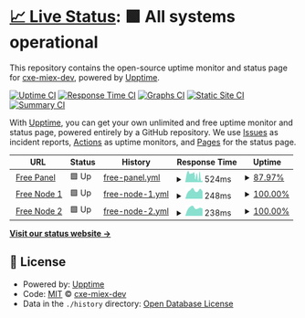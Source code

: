 # [📈 Live Status](https://cxe-miex-dev.github.io/uptimes): <!--live status--> **🟩 All systems operational**

This repository contains the open-source uptime monitor and status page for [cxe-miex-dev](https://cxe-miex-dev.github.io/uptimes), powered by [Upptime](https://github.com/upptime/upptime).

[![Uptime CI](https://github.com/cxe-miex-dev/uptimes/workflows/Uptime%20CI/badge.svg)](https://github.com/cxe-miex-dev/uptimes/actions?query=workflow%3A%22Uptime+CI%22)
[![Response Time CI](https://github.com/cxe-miex-dev/uptimes/workflows/Response%20Time%20CI/badge.svg)](https://github.com/cxe-miex-dev/uptimes/actions?query=workflow%3A%22Response+Time+CI%22)
[![Graphs CI](https://github.com/cxe-miex-dev/uptimes/workflows/Graphs%20CI/badge.svg)](https://github.com/cxe-miex-dev/uptimes/actions?query=workflow%3A%22Graphs+CI%22)
[![Static Site CI](https://github.com/cxe-miex-dev/uptimes/workflows/Static%20Site%20CI/badge.svg)](https://github.com/cxe-miex-dev/uptimes/actions?query=workflow%3A%22Static+Site+CI%22)
[![Summary CI](https://github.com/cxe-miex-dev/uptimes/workflows/Summary%20CI/badge.svg)](https://github.com/cxe-miex-dev/uptimes/actions?query=workflow%3A%22Summary+CI%22)

With [Upptime](https://upptime.js.org), you can get your own unlimited and free uptime monitor and status page, powered entirely by a GitHub repository. We use [Issues](https://github.com/cxe-miex-dev/uptimes/issues) as incident reports, [Actions](https://github.com/cxe-miex-dev/uptimes/actions) as uptime monitors, and [Pages](https://cxe-miex-dev.github.io/uptimes) for the status page.

<!--start: status pages-->
<!-- This summary is generated by Upptime (https://github.com/upptime/upptime) -->
<!-- Do not edit this manually, your changes will be overwritten -->
<!-- prettier-ignore -->
| URL | Status | History | Response Time | Uptime |
| --- | ------ | ------- | ------------- | ------ |
| <img alt="" src="https://icons.duckduckgo.com/ip3/dev-free.miexcloud.studio.ico" height="13"> [Free Panel](https://dev-free.miexcloud.studio/) | 🟩 Up | [free-panel.yml](https://github.com/cxe-miex-dev/uptimes/commits/HEAD/history/free-panel.yml) | <details><summary><img alt="Response time graph" src="./graphs/free-panel/response-time-week.png" height="20"> 524ms</summary><br><a href="https://uptime.scoodev.my.id/history/free-panel"><img alt="Response time 674" src="https://img.shields.io/endpoint?url=https%3A%2F%2Fraw.githubusercontent.com%2Fcxe-miex-dev%2Fuptimes%2FHEAD%2Fapi%2Ffree-panel%2Fresponse-time.json"></a><br><a href="https://uptime.scoodev.my.id/history/free-panel"><img alt="24-hour response time 398" src="https://img.shields.io/endpoint?url=https%3A%2F%2Fraw.githubusercontent.com%2Fcxe-miex-dev%2Fuptimes%2FHEAD%2Fapi%2Ffree-panel%2Fresponse-time-day.json"></a><br><a href="https://uptime.scoodev.my.id/history/free-panel"><img alt="7-day response time 524" src="https://img.shields.io/endpoint?url=https%3A%2F%2Fraw.githubusercontent.com%2Fcxe-miex-dev%2Fuptimes%2FHEAD%2Fapi%2Ffree-panel%2Fresponse-time-week.json"></a><br><a href="https://uptime.scoodev.my.id/history/free-panel"><img alt="30-day response time 674" src="https://img.shields.io/endpoint?url=https%3A%2F%2Fraw.githubusercontent.com%2Fcxe-miex-dev%2Fuptimes%2FHEAD%2Fapi%2Ffree-panel%2Fresponse-time-month.json"></a><br><a href="https://uptime.scoodev.my.id/history/free-panel"><img alt="1-year response time 674" src="https://img.shields.io/endpoint?url=https%3A%2F%2Fraw.githubusercontent.com%2Fcxe-miex-dev%2Fuptimes%2FHEAD%2Fapi%2Ffree-panel%2Fresponse-time-year.json"></a></details> | <details><summary><a href="https://uptime.scoodev.my.id/history/free-panel">87.97%</a></summary><a href="https://uptime.scoodev.my.id/history/free-panel"><img alt="All-time uptime 95.04%" src="https://img.shields.io/endpoint?url=https%3A%2F%2Fraw.githubusercontent.com%2Fcxe-miex-dev%2Fuptimes%2FHEAD%2Fapi%2Ffree-panel%2Fuptime.json"></a><br><a href="https://uptime.scoodev.my.id/history/free-panel"><img alt="24-hour uptime 15.79%" src="https://img.shields.io/endpoint?url=https%3A%2F%2Fraw.githubusercontent.com%2Fcxe-miex-dev%2Fuptimes%2FHEAD%2Fapi%2Ffree-panel%2Fuptime-day.json"></a><br><a href="https://uptime.scoodev.my.id/history/free-panel"><img alt="7-day uptime 87.97%" src="https://img.shields.io/endpoint?url=https%3A%2F%2Fraw.githubusercontent.com%2Fcxe-miex-dev%2Fuptimes%2FHEAD%2Fapi%2Ffree-panel%2Fuptime-week.json"></a><br><a href="https://uptime.scoodev.my.id/history/free-panel"><img alt="30-day uptime 95.04%" src="https://img.shields.io/endpoint?url=https%3A%2F%2Fraw.githubusercontent.com%2Fcxe-miex-dev%2Fuptimes%2FHEAD%2Fapi%2Ffree-panel%2Fuptime-month.json"></a><br><a href="https://uptime.scoodev.my.id/history/free-panel"><img alt="1-year uptime 95.04%" src="https://img.shields.io/endpoint?url=https%3A%2F%2Fraw.githubusercontent.com%2Fcxe-miex-dev%2Fuptimes%2FHEAD%2Fapi%2Ffree-panel%2Fuptime-year.json"></a></details>
| <img alt="" src="https://icons.duckduckgo.com/ip3/null.ico" height="13"> [Free Node 1](node1.miexcloud.studio) | 🟩 Up | [free-node-1.yml](https://github.com/cxe-miex-dev/uptimes/commits/HEAD/history/free-node-1.yml) | <details><summary><img alt="Response time graph" src="./graphs/free-node-1/response-time-week.png" height="20"> 248ms</summary><br><a href="https://uptime.scoodev.my.id/history/free-node-1"><img alt="Response time 265" src="https://img.shields.io/endpoint?url=https%3A%2F%2Fraw.githubusercontent.com%2Fcxe-miex-dev%2Fuptimes%2FHEAD%2Fapi%2Ffree-node-1%2Fresponse-time.json"></a><br><a href="https://uptime.scoodev.my.id/history/free-node-1"><img alt="24-hour response time 227" src="https://img.shields.io/endpoint?url=https%3A%2F%2Fraw.githubusercontent.com%2Fcxe-miex-dev%2Fuptimes%2FHEAD%2Fapi%2Ffree-node-1%2Fresponse-time-day.json"></a><br><a href="https://uptime.scoodev.my.id/history/free-node-1"><img alt="7-day response time 248" src="https://img.shields.io/endpoint?url=https%3A%2F%2Fraw.githubusercontent.com%2Fcxe-miex-dev%2Fuptimes%2FHEAD%2Fapi%2Ffree-node-1%2Fresponse-time-week.json"></a><br><a href="https://uptime.scoodev.my.id/history/free-node-1"><img alt="30-day response time 265" src="https://img.shields.io/endpoint?url=https%3A%2F%2Fraw.githubusercontent.com%2Fcxe-miex-dev%2Fuptimes%2FHEAD%2Fapi%2Ffree-node-1%2Fresponse-time-month.json"></a><br><a href="https://uptime.scoodev.my.id/history/free-node-1"><img alt="1-year response time 265" src="https://img.shields.io/endpoint?url=https%3A%2F%2Fraw.githubusercontent.com%2Fcxe-miex-dev%2Fuptimes%2FHEAD%2Fapi%2Ffree-node-1%2Fresponse-time-year.json"></a></details> | <details><summary><a href="https://uptime.scoodev.my.id/history/free-node-1">100.00%</a></summary><a href="https://uptime.scoodev.my.id/history/free-node-1"><img alt="All-time uptime 100.00%" src="https://img.shields.io/endpoint?url=https%3A%2F%2Fraw.githubusercontent.com%2Fcxe-miex-dev%2Fuptimes%2FHEAD%2Fapi%2Ffree-node-1%2Fuptime.json"></a><br><a href="https://uptime.scoodev.my.id/history/free-node-1"><img alt="24-hour uptime 100.00%" src="https://img.shields.io/endpoint?url=https%3A%2F%2Fraw.githubusercontent.com%2Fcxe-miex-dev%2Fuptimes%2FHEAD%2Fapi%2Ffree-node-1%2Fuptime-day.json"></a><br><a href="https://uptime.scoodev.my.id/history/free-node-1"><img alt="7-day uptime 100.00%" src="https://img.shields.io/endpoint?url=https%3A%2F%2Fraw.githubusercontent.com%2Fcxe-miex-dev%2Fuptimes%2FHEAD%2Fapi%2Ffree-node-1%2Fuptime-week.json"></a><br><a href="https://uptime.scoodev.my.id/history/free-node-1"><img alt="30-day uptime 100.00%" src="https://img.shields.io/endpoint?url=https%3A%2F%2Fraw.githubusercontent.com%2Fcxe-miex-dev%2Fuptimes%2FHEAD%2Fapi%2Ffree-node-1%2Fuptime-month.json"></a><br><a href="https://uptime.scoodev.my.id/history/free-node-1"><img alt="1-year uptime 100.00%" src="https://img.shields.io/endpoint?url=https%3A%2F%2Fraw.githubusercontent.com%2Fcxe-miex-dev%2Fuptimes%2FHEAD%2Fapi%2Ffree-node-1%2Fuptime-year.json"></a></details>
| <img alt="" src="https://icons.duckduckgo.com/ip3/null.ico" height="13"> [Free Node 2](node2.miexcloud.studio) | 🟩 Up | [free-node-2.yml](https://github.com/cxe-miex-dev/uptimes/commits/HEAD/history/free-node-2.yml) | <details><summary><img alt="Response time graph" src="./graphs/free-node-2/response-time-week.png" height="20"> 238ms</summary><br><a href="https://uptime.scoodev.my.id/history/free-node-2"><img alt="Response time 265" src="https://img.shields.io/endpoint?url=https%3A%2F%2Fraw.githubusercontent.com%2Fcxe-miex-dev%2Fuptimes%2FHEAD%2Fapi%2Ffree-node-2%2Fresponse-time.json"></a><br><a href="https://uptime.scoodev.my.id/history/free-node-2"><img alt="24-hour response time 220" src="https://img.shields.io/endpoint?url=https%3A%2F%2Fraw.githubusercontent.com%2Fcxe-miex-dev%2Fuptimes%2FHEAD%2Fapi%2Ffree-node-2%2Fresponse-time-day.json"></a><br><a href="https://uptime.scoodev.my.id/history/free-node-2"><img alt="7-day response time 238" src="https://img.shields.io/endpoint?url=https%3A%2F%2Fraw.githubusercontent.com%2Fcxe-miex-dev%2Fuptimes%2FHEAD%2Fapi%2Ffree-node-2%2Fresponse-time-week.json"></a><br><a href="https://uptime.scoodev.my.id/history/free-node-2"><img alt="30-day response time 265" src="https://img.shields.io/endpoint?url=https%3A%2F%2Fraw.githubusercontent.com%2Fcxe-miex-dev%2Fuptimes%2FHEAD%2Fapi%2Ffree-node-2%2Fresponse-time-month.json"></a><br><a href="https://uptime.scoodev.my.id/history/free-node-2"><img alt="1-year response time 265" src="https://img.shields.io/endpoint?url=https%3A%2F%2Fraw.githubusercontent.com%2Fcxe-miex-dev%2Fuptimes%2FHEAD%2Fapi%2Ffree-node-2%2Fresponse-time-year.json"></a></details> | <details><summary><a href="https://uptime.scoodev.my.id/history/free-node-2">100.00%</a></summary><a href="https://uptime.scoodev.my.id/history/free-node-2"><img alt="All-time uptime 100.00%" src="https://img.shields.io/endpoint?url=https%3A%2F%2Fraw.githubusercontent.com%2Fcxe-miex-dev%2Fuptimes%2FHEAD%2Fapi%2Ffree-node-2%2Fuptime.json"></a><br><a href="https://uptime.scoodev.my.id/history/free-node-2"><img alt="24-hour uptime 100.00%" src="https://img.shields.io/endpoint?url=https%3A%2F%2Fraw.githubusercontent.com%2Fcxe-miex-dev%2Fuptimes%2FHEAD%2Fapi%2Ffree-node-2%2Fuptime-day.json"></a><br><a href="https://uptime.scoodev.my.id/history/free-node-2"><img alt="7-day uptime 100.00%" src="https://img.shields.io/endpoint?url=https%3A%2F%2Fraw.githubusercontent.com%2Fcxe-miex-dev%2Fuptimes%2FHEAD%2Fapi%2Ffree-node-2%2Fuptime-week.json"></a><br><a href="https://uptime.scoodev.my.id/history/free-node-2"><img alt="30-day uptime 100.00%" src="https://img.shields.io/endpoint?url=https%3A%2F%2Fraw.githubusercontent.com%2Fcxe-miex-dev%2Fuptimes%2FHEAD%2Fapi%2Ffree-node-2%2Fuptime-month.json"></a><br><a href="https://uptime.scoodev.my.id/history/free-node-2"><img alt="1-year uptime 100.00%" src="https://img.shields.io/endpoint?url=https%3A%2F%2Fraw.githubusercontent.com%2Fcxe-miex-dev%2Fuptimes%2FHEAD%2Fapi%2Ffree-node-2%2Fuptime-year.json"></a></details>

<!--end: status pages-->

[**Visit our status website →**](https://cxe-miex-dev.github.io/uptimes)

## 📄 License

- Powered by: [Upptime](https://github.com/upptime/upptime)
- Code: [MIT](./LICENSE) © [cxe-miex-dev](https://cxe-miex-dev.github.io/uptimes)
- Data in the `./history` directory: [Open Database License](https://opendatacommons.org/licenses/odbl/1-0/)
